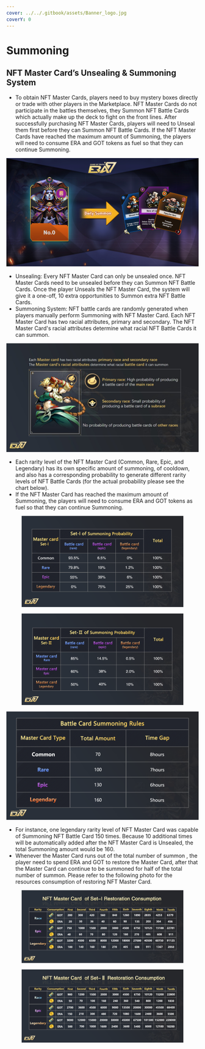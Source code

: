 ```yaml
---
cover: ../../.gitbook/assets/Banner_logo.jpg
coverY: 0
---
```


# Summoning

## **NFT Master Card’s Unsealing & Summoning System**

* To obtain NFT Master Cards, players need to buy mystery boxes directly or trade with other players in the Marketplace. NFT Master Cards do not participate in the battles themselves, they Summon NFT Battle Cards which actually make up the deck to fight on the front lines. After successfully purchasing NFT Master Cards, players will need to Unseal them first before they can Summon NFT Battle Cards. If the NFT Master Cards have reached the maximum amount of Summoning, the players will need to consume ERA and GOT tokens as fuel so that they can continue Summoning.

![](../../.gitbook/assets/5.jpg)

* Unsealing: Every NFT Master Card can only be unsealed once. NFT Master Cards need to be unsealed before they can Summon NFT Battle Cards. Once the player Unseals the NFT Master Card, the system will give it a one-off, 10 extra opportunities to Summon extra NFT Battle Cards.
* Summoning System: NFT battle cards are randomly generated when players manually perform Summoning with NFT Master Card. Each NFT Master Card has two racial attributes, primary and secondary. The NFT Master Card's racial attributes determine what racial NFT Battle Cards it can summon.

![](../../.gitbook/assets/Summoning2-en.jpg)

* Each rarity level of the NFT Master Card (Common, Rare, Epic, and Legendary) has its own specific amount of summoning, of cooldown, and also has a corresponding probability to generate different rarity levels of NFT Battle Cards (for the actual probability please see the chart below).
* If the NFT Master Card has reached the maximum amount of Summoning, the players will need to consume ERA and GOT tokens as fuel so that they can continue Summoning.

<figure><img src="../../.gitbook/assets/summoning1.png" alt=""><figcaption></figcaption></figure>

<figure><img src="../../.gitbook/assets/summoning2_EN.png" alt=""><figcaption></figcaption></figure>

![](../../.gitbook/assets/Summoning4-EN.png)

* For instance, one legendary rarity level of NFT Master Card was capable of Summoning NFT Battle Card 150 times. Because 10 additional times will be automatically added after the NFT Master Card is Unsealed, the total Summoning amount would be 160.
* Whenever the Master Card runs out of the total number of summon , the player need to spend ERA and GOT to restore the Master Card, after that the Master Card can continue to be summoned for half of the total number of summon. Please refer to the following photo for the resources consumption of restoring NFT Master Card.

<figure><img src="../../.gitbook/assets/synthesizing1.png" alt=""><figcaption></figcaption></figure>

<figure><img src="../../.gitbook/assets/synthesizing2.png" alt=""><figcaption></figcaption></figure>
